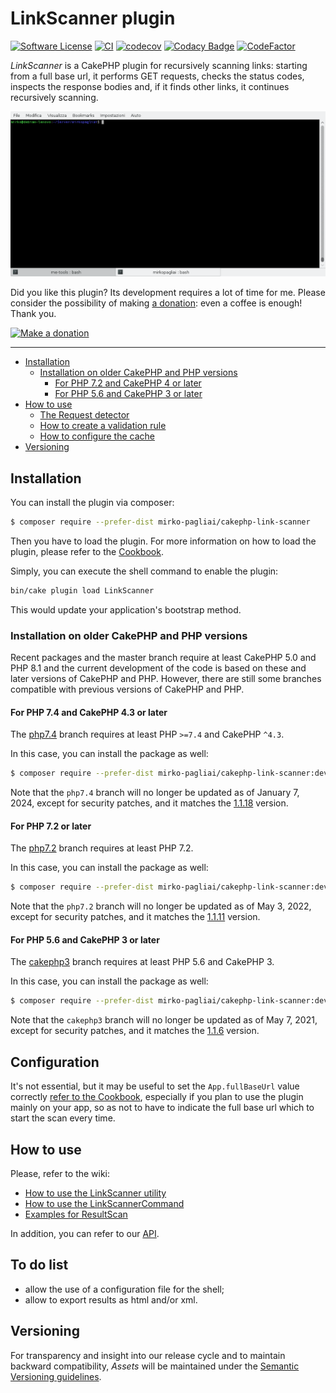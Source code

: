 # LinkScanner plugin

[![Software License](https://img.shields.io/badge/license-MIT-brightgreen.svg?style=flat-square)](LICENSE.txt)
[![CI](https://github.com/mirko-pagliai/cakephp-link-scanner/actions/workflows/ci.yml/badge.svg)](https://github.com/mirko-pagliai/cakephp-link-scanner/actions/workflows/ci.yml)
[![codecov](https://codecov.io/gh/mirko-pagliai/cakephp-link-scanner/branch/master/graph/badge.svg)](https://codecov.io/gh/mirko-pagliai/cakephp-link-scanner)
[![Codacy Badge](https://app.codacy.com/project/badge/Grade/519cd9567f2848b68ed3df0f58f6cfc5)](https://www.codacy.com/gh/mirko-pagliai/cakephp-link-scanner/dashboard?utm_source=github.com&amp;utm_medium=referral&amp;utm_content=mirko-pagliai/cakephp-link-scanner&amp;utm_campaign=Badge_Grade)
[![CodeFactor](https://www.codefactor.io/repository/github/mirko-pagliai/cakephp-link-scanner/badge)](https://www.codefactor.io/repository/github/mirko-pagliai/cakephp-link-scanner)

*LinkScanner* is a CakePHP plugin for recursively scanning links: starting from
a full base url, it performs GET requests, checks the status codes, inspects the
response bodies and, if it finds other links, it continues recursively scanning.

![gif of terminal](https://github.com/mirko-pagliai/cakephp-link-scanner/raw/master/docs/tty.gif)

Did you like this plugin? Its development requires a lot of time for me.
Please consider the possibility of making [a donation](//paypal.me/mirkopagliai):
even a coffee is enough! Thank you.

[![Make a donation](https://www.paypalobjects.com/webstatic/mktg/logo-center/logo_paypal_carte.jpg)](https://paypal.me/mirkopagliai)

***

* [Installation](#installation)
    + [Installation on older CakePHP and PHP versions](#installation-on-older-cakephp-and-php-versions)
        - [For PHP 7.2 and CakePHP 4 or later](#for-php-72-and-cakephp-4-or-later)
        - [For PHP 5.6 and CakePHP 3 or later](#for-php-56-and-cakephp-3-or-later)
* [How to use](#how-to-use)
    + [The Request detector](#the-request-detector)
    + [How to create a validation rule](#how-to-create-a-validation-rule)
    + [How to configure the cache](#how-to-configure-the-cache)
* [Versioning](#versioning)

## Installation
You can install the plugin via composer:
```bash
$ composer require --prefer-dist mirko-pagliai/cakephp-link-scanner
```

Then you have to load the plugin. For more information on how to load the plugin,
please refer to the [Cookbook](https://book.cakephp.org/4.0/en/plugins.html#loading-a-plugin).

Simply, you can execute the shell command to enable the plugin:
```bash
bin/cake plugin load LinkScanner
```
This would update your application's bootstrap method.

### Installation on older CakePHP and PHP versions
Recent packages and the master branch require at least CakePHP 5.0 and PHP 8.1
and the current development of the code is based on these and later versions of
CakePHP and PHP.
However, there are still some branches compatible with previous versions of
CakePHP and PHP.

#### For PHP 7.4 and CakePHP 4.3 or later
The [php7.4](https://github.com/mirko-pagliai/cakephp-link-scanner/tree/php7.4) branch
requires at least PHP `>=7.4` and CakePHP `^4.3`.

In this case, you can install the package as well:
```bash
$ composer require --prefer-dist mirko-pagliai/cakephp-link-scanner:dev-php7.4
```

Note that the `php7.4` branch will no longer be updated as of January 7, 2024,
except for security patches, and it matches the
[1.1.18](https://github.com/mirko-pagliai/cakephp-link-scanner/releases/tag/1.1.18) version.

#### For PHP 7.2 or later
The [php7.2](https://github.com/mirko-pagliai/cakephp-link-scanner/tree/php7.2) branch
requires at least PHP 7.2.

In this case, you can install the package as well:
```bash
$ composer require --prefer-dist mirko-pagliai/cakephp-link-scanner:dev-php7.2
```

Note that the `php7.2` branch will no longer be updated as of May 3, 2022,
except for security patches, and it matches the
[1.1.11](https://github.com/mirko-pagliai/cakephp-link-scanner/releases/tag/1.1.11) version.

#### For PHP 5.6 and CakePHP 3 or later
The [cakephp3](//github.com/mirko-pagliai/cakephp-link-scanner/tree/cakephp3) branch
requires at least PHP 5.6 and CakePHP 3.

In this case, you can install the package as well:
```bash
$ composer require --prefer-dist mirko-pagliai/cakephp-link-scanner:dev-cakephp3
```

Note that the `cakephp3` branch will no longer be updated as of May 7, 2021,
except for security patches, and it matches the
[1.1.6](//github.com/mirko-pagliai/cakephp-link-scanner/releases/tag/1.1.6) version.

## Configuration
It's not essential, but it may be useful to set the `App.fullBaseUrl` value
correctly [refer to the Cookbook](https://book.cakephp.org/4.0/en/development/configuration.html#general-configuration),
especially if you plan to use the plugin mainly on your app, so as not to have
to indicate the full base url which to start the scan every time.

## How to use
Please, refer to the wiki:
*   [How to use the LinkScanner utility](https://github.com/mirko-pagliai/cakephp-link-scanner/wiki/How-to-use-the-LinkScanner-utility)
*   [How to use the LinkScannerCommand](https://github.com/mirko-pagliai/cakephp-link-scanner/wiki/How-to-use-the-LinkScannerCommand)
*   [Examples for ResultScan](https://github.com/mirko-pagliai/cakephp-link-scanner/wiki/Examples-for-ResultScan)

In addition, you can refer to our [API](https://mirko-pagliai.github.io/cakephp-link-scanner).

## To do list
*   allow the use of a configuration file for the shell;
*   allow to export results as html and/or xml.

## Versioning
For transparency and insight into our release cycle and to maintain backward
compatibility, *Assets* will be maintained under the
[Semantic Versioning guidelines](https://semver.org).
